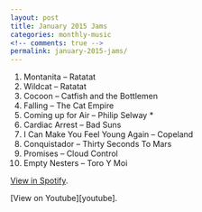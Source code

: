 ```yaml
---
layout: post
title: January 2015 Jams
categories: monthly-music
<!-- comments: true -->
permalink: january-2015-jams/
---
```


1. Montanita – Ratatat  
2. Wildcat – Ratatat  
3. Cocoon – Catfish and the Bottlemen  
4. Falling – The Cat Empire  
5. Coming up for Air – Philip Selway *
6. Cardiac Arrest – Bad Suns  
7. I Can Make You Feel Young Again – Copeland  
8. Conquistador – Thirty Seconds To Mars  
9. Promises – Cloud Control  
10. Empty Nesters – Toro Y Moi  

<!-- *Not available on Apple Music.   -->

[View in Spotify][spotify].  
<!-- [View in Apple Music][apple music].  
 -->[View on Youtube][youtube].

[spotify]: https://open.spotify.com/user/fred.hohman/playlist/6B3w4GOVj01EHjEnsQDAIt "View in Spotify."
[apple music]: https://itunes.apple.com/us/playlist/jan-2015-jams/idpl.1dd042709afe459285046748896dd083 "View in iTunes."
[youtube]: https://www.youtube.com/playlist?list=PL7t4sFPlrvYWbE7pmPy9xJ1c-PECG378P "View on Youtube."
